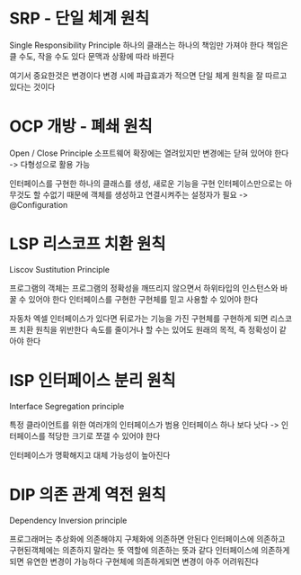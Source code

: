 # SRP - 단일 체계 원칙
Single Responsibility Principle
하나의 클래스는 하나의 책임만 가져야 한다
책임은 클 수도, 작을 수도 있다
문맥과 상황에 따라 바뀐다

여기서 중요한것은 변경이다 
변경 시에 파급효과가 적으면 단일 체게 원칙을 잘 따르고 있다는 것이다

# OCP 개방 - 폐쇄 원칙
Open / Close Principle
소프트웨어 확장에는 열려있지만 변경에는 닫혀 있어야 한다
-> 다형성으로 활용 가능

인터페이스를 구현한 하나의 클래스를 생성, 새로운 기능을 구현
인터페이스만으로는 아무것도 할 수없기 때문에 객체를 생성하고 연결시켜주는 설정자가 필요
-> @Configuration

# LSP 리스코프 치환 원칙
Liscov Sustitution Principle

프로그램의 객체는 프로그램의 정확성을 깨뜨리지 않으면서 하위타입의 인스턴스와 바꿀 수 있어야 한다
인터페이스를 구현한 구현체를 믿고 사용할 수 있어야 한다

자동차 엑셀 인터페이스가 있다면 뒤로가는 기능을 가진 구현체를 구현하게 되면 리스코프 치환 원칙을 위반한다
속도를 줄이거나 할 수는 있어도 원래의 목적, 즉 정확성이 같아야 한다

# ISP 인터페이스 분리 원칙
Interface Segregation principle

특정 클라이언트를 위한 여러개의 인터페이스가 범용 인터페이스 하나 보다 낫다
-> 인터페이스를 적당한 크기로 쪼갤 수 있어야 한다

인터페이스가 명확해지고 대체 가능성이 높아진다

# DIP 의존 관계 역전 원칙
Dependency Inversion principle

프로그래머는 추상화에 의존해야지 구체화에 의존하면 안된다
인터페이스에 의존하고 구현된객체에는 의존하지 말라는 뜻
역할에 의존하는 뜻과 같다
인터페이스에 의존하게되면 유연한 변경이 가능하다
구현체에 의존하게되면 변경이 아주 어려워진다
